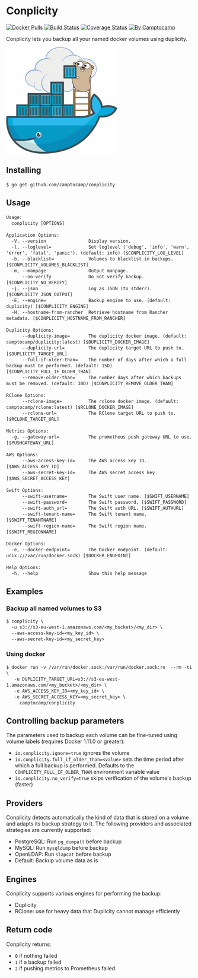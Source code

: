Conplicity
==========

[![Docker Pulls](https://img.shields.io/docker/pulls/camptocamp/conplicity.svg)](https://hub.docker.com/r/camptocamp/conplicity/)
[![Build Status](https://img.shields.io/travis/camptocamp/conplicity/master.svg)](https://travis-ci.org/camptocamp/conplicity)
[![Coverage Status](https://img.shields.io/coveralls/camptocamp/conplicity.svg)](https://coveralls.io/r/camptocamp/conplicity?branch=master)
[![By Camptocamp](https://img.shields.io/badge/by-camptocamp-fb7047.svg)](http://www.camptocamp.com)


Conplicity lets you backup all your named docker volumes using duplicity.

![Conplicity](img/conplicity_small.png)


## Installing

```shell
$ go get github.com/camptocamp/conplicity
```

## Usage

```shell
Usage:
  conplicity [OPTIONS]

Application Options:
  -V, --version                Display version.
  -l, --loglevel=              Set loglevel ('debug', 'info', 'warn', 'error', 'fatal', 'panic'). (default: info) [$CONPLICITY_LOG_LEVEL]
  -b, --blacklist=             Volumes to blacklist in backups. [$CONPLICITY_VOLUMES_BLACKLIST]
  -m, --manpage                Output manpage.
      --no-verify              Do not verify backup. [$CONPLICITY_NO_VERIFY]
  -j, --json                   Log as JSON (to stderr). [$CONPLICITY_JSON_OUTPUT]
  -E, --engine=                Backup engine to use. (default: duplicity) [$CONPLICITY_ENGINE]
  -H, --hostname-from-rancher  Retrieve hostname from Rancher metadata. [$CONPLICITY_HOSTNAME_FROM_RANCHER]

Duplicity Options:
      --duplicity-image=       The duplicity docker image. (default: camptocamp/duplicity:latest) [$DUPLICITY_DOCKER_IMAGE]
      --duplicity-url=         The duplicity target URL to push to. [$DUPLICITY_TARGET_URL]
      --full-if-older-than=    The number of days after which a full backup must be performed. (default: 15D) [$CONPLICITY_FULL_IF_OLDER_THAN]
      --remove-older-than=     The number days after which backups must be removed. (default: 30D) [$CONPLICITY_REMOVE_OLDER_THAN]

RClone Options:
      --rclone-image=          The rclone docker image. (default: camptocamp/rclone:latest) [$RCLONE_DOCKER_IMAGE]
      --rclone-url=            The RClone target URL to push to. [$RCLONE_TARGET_URL]

Metrics Options:
  -g, --gateway-url=           The prometheus push gateway URL to use. [$PUSHGATEWAY_URL]

AWS Options:
      --aws-access-key-id=     The AWS access key ID. [$AWS_ACCESS_KEY_ID]
      --aws-secret-key-id=     The AWS secret access key. [$AWS_SECRET_ACCESS_KEY]

Swift Options:
      --swift-username=        The Swift user name. [$SWIFT_USERNAME]
      --swift-password=        The Swift password. [$SWIFT_PASSWORD]
      --swift-auth_url=        The Swift auth URL. [$SWIFT_AUTHURL]
      --swift-tenant-name=     The Swift tenant name. [$SWIFT_TENANTNAME]
      --swift-region-name=     The Swift region name. [$SWIFT_REGIONNAME]

Docker Options:
  -e, --docker-endpoint=       The Docker endpoint. (default: unix:///var/run/docker.sock) [$DOCKER_ENDPOINT]

Help Options:
  -h, --help                   Show this help message
```

## Examples

### Backup all named volumes to S3

```shell
$ conplicity \
  -u s3://s3-eu-west-1.amazonaws.com/<my_bucket>/<my_dir> \
  --aws-access-key-id=<my_key_id> \
  --aws-secret-key-id=<my_secret_key>
```


### Using docker

```shell
$ docker run -v /var/run/docker.sock:/var/run/docker.sock:ro  --rm -ti \
   -e DUPLICITY_TARGET_URL=s3://s3-eu-west-1.amazonaws.com/<my_bucket>/<my_dir> \
   -e AWS_ACCESS_KEY_ID=<my_key_id> \
   -e AWS_SECRET_ACCESS_KEY=<my_secret_key> \
     camptocamp/conplicity
```


## Controlling backup parameters

The parameters used to backup each volume can be fine-tuned using volume labels (requires Docker 1.11.0 or greater):

- `io.conplicity.ignore=true` ignores the volume
- `io.conplicity.full_if_older_than=<value>` sets the time period after which a full backup is performed. Defaults to the `CONPLICITY_FULL_IF_OLDER_THAN` environment variable value
- `io.conplicity.no_verify=true` skips verification of the volume's backup (faster)


## Providers


Conplicity detects automatically the kind of data that is stored on a volume and adapts its backup strategy to it. The following providers and associated strategies are currently supported:

* PostgreSQL: Run `pg_dumpall` before backup
* MySQL: Run `mysqldump` before backup
* OpenLDAP: Run `slapcat` before backup
* Default: Backup volume data as is


## Engines

Conplicity supports various engines for performing the backup:

* Duplicity
* RClone: use for heavy data that Duplicity cannot manage efficiently


## Return code

Conplicity returns:

* `0` if nothing failed
* `1` if a backup failed
* `2` if pushing metrics to Prometheus failed

